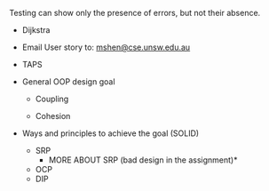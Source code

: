 Testing can show only the presence of errors, but not their absence.
  - Dijkstra
- Email User story to: mshen@cse.unsw.edu.au
- TAPS
- General OOP design goal
  - Coupling

  - Cohesion

- Ways and principles to achieve the goal (SOLID)
  - SRP
    * MORE ABOUT SRP (bad design in the assignment)*
  - OCP
  - DIP
